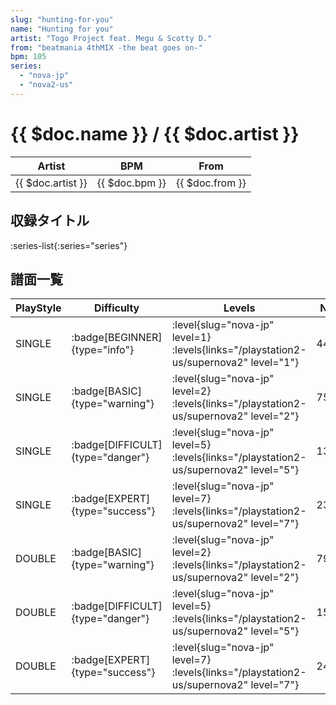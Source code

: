 ```yaml
---
slug: "hunting-for-you"
name: "Hunting for you"
artist: "Togo Project feat. Megu & Scotty D."
from: "beatmania 4thMIX -the beat goes on-"
bpm: 105
series:
  - "nova-jp"
  - "nova2-us"
---
```


# {{ $doc.name }} / {{ $doc.artist }}

|Artist|BPM|From|
|------|---|----|
|{{ $doc.artist }}|{{ $doc.bpm }}|{{ $doc.from }}|

## 収録タイトル

:series-list{:series="series"}

## 譜面一覧

|PlayStyle|Difficulty|Levels|Notes|Movie|
|---------|----------|------|-----|-----|
|SINGLE| :badge[BEGINNER]{type="info"}|<div class="field is-grouped is-grouped-multiline"> :level{slug="nova-jp" level=1} :levels{links="/playstation2-us/supernova2" level="1"}</div>|44/0||
|SINGLE| :badge[BASIC]{type="warning"}|<div class="field is-grouped is-grouped-multiline"> :level{slug="nova-jp" level=2} :levels{links="/playstation2-us/supernova2" level="2"}</div>|75/5||
|SINGLE| :badge[DIFFICULT]{type="danger"}|<div class="field is-grouped is-grouped-multiline"> :level{slug="nova-jp" level=5} :levels{links="/playstation2-us/supernova2" level="5"}</div>|139/22||
|SINGLE| :badge[EXPERT]{type="success"}|<div class="field is-grouped is-grouped-multiline"> :level{slug="nova-jp" level=7} :levels{links="/playstation2-us/supernova2" level="7"}</div>|230/12||
|DOUBLE| :badge[BASIC]{type="warning"}|<div class="field is-grouped is-grouped-multiline"> :level{slug="nova-jp" level=2} :levels{links="/playstation2-us/supernova2" level="2"}</div>|79/3||
|DOUBLE| :badge[DIFFICULT]{type="danger"}|<div class="field is-grouped is-grouped-multiline"> :level{slug="nova-jp" level=5} :levels{links="/playstation2-us/supernova2" level="5"}</div>|154/17||
|DOUBLE| :badge[EXPERT]{type="success"}|<div class="field is-grouped is-grouped-multiline"> :level{slug="nova-jp" level=7} :levels{links="/playstation2-us/supernova2" level="7"}</div>|244/16||
